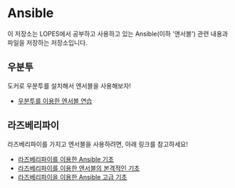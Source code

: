 # Ansible

이 저장소는 LOPES에서 공부하고 사용하고 있는 Ansible(이하 '앤서블') 관련 내용과 파일을 저장하는 저장소입니다.

## 우분투

도커로 우분투를 설치해서 엔서블을 사용해보자!

- [우분투를 이용한 엔서블 연습](https://github.com/LOPES-HUFS/Ansible/blob/main/ubuntu/doc.md)

## 라즈베리파이

라즈베리파이를 가지고 엔서블을 사용하려면, 아래 링크를 참고하세요!

- [라즈베리파이를 이용한 Ansible 기초](https://github.com/LOPES-HUFS/Ansible/blob/main/Raspberry_Pi_intro/doc_1.md)
- [라즈베리파이를 이용한 앤서블의 본격적인 기초](https://github.com/LOPES-HUFS/Ansible/blob/main/Raspberry_Pi_intro/doc_2.md)
- [라즈베리파이을 이용한 Ansible 고급 기초](https://github.com/LOPES-HUFS/Ansible/blob/main/Raspberry_Pi_intro/doc_3.md)